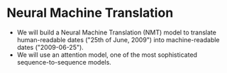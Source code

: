# Neural Machine Translation

* We will build a Neural Machine Translation (NMT) model to translate human-readable dates ("25th of June, 2009") into machine-readable dates ("2009-06-25"). 
* We will use an attention model, one of the most sophisticated sequence-to-sequence models. 
